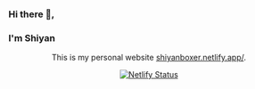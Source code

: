 ### Hi there 👋, 
### I'm Shiyan

<p align="center">
  This is my personal website <a href="https://shiyanboxer.netlify.app/" target="_blank">shiyanboxer.netlify.app/</a>.
</p>
<p align="center">
  <a href="https://app.netlify.com/sites/shiyanboxer2/deploys" target="_blank">
    <img src="https://api.netlify.com/api/v1/badges/40d146f1-4b4a-4a8b-b9e5-64cd1c24e592/deploy-status" alt="Netlify Status" />
  </a>
</p>
